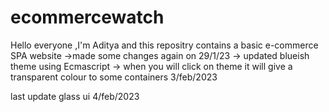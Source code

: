 # ecommercewatch
Hello everyone ,I'm Aditya and this repositry contains a basic e-commerce SPA website
->made some changes again on 29/1/23
-> updated blueish theme using Ecmascript
-> when you will click on theme it will give a transparent colour to some containers 
3/feb/2023
>>>>>>>>>>>>>>>>>>>>>>>>>>>>>>>>>>>>>>>>>>

last update glass ui 4/feb/2023 
